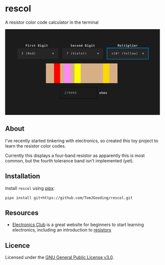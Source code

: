 # rescol

A resistor color code calculator in the terminal

![screenshot](assets/screenshot.png)

## About

I've recently started tinkering with electronics, so created this toy project
to learn the resistor color codes.

Currently this displays a four-band resistor as apparently this is most common,
but the fourth tolerance band isn't implemented (yet).

## Installation

Install `rescol` using [pipx](https://pypa.github.io/pipx/):

```
pipx install git+https://github.com/TomJGooding/rescol.git
```

## Resources

- [Electronics Club](https://electronicsclub.info/) is a great website
  for beginners to start learning electronics, including an introduction to
  [resistors](https://electronicsclub.info/resistors.htm)

## Licence

Licensed under the [GNU General Public License v3.0](LICENSE).
